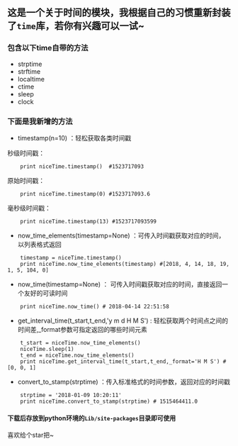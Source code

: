 ## 这是一个关于时间的模块，我根据自己的习惯重新封装了`time`库，若你有兴趣可以一试~

### 包含以下time自带的方法  

* strptime  
* strftime  
* localtime  
* ctime  
* sleep  
* clock  

### 下面是我新增的方法

* timestamp(n=10) ：轻松获取各类时间戳  

 秒级时间戳：  
```
	print niceTime.timestamp()  #1523717093
```
 原始时间戳：  
```
	print niceTime.timestamp(0) #1523717093.6
```
 毫秒级时间戳： 
```
	print niceTime.timestamp(13) #1523717093599
```

* now_time_elements(timestamp=None) ：可传入时间戳获取对应的时间，以列表格式返回
```
	timestamp = niceTime.timestamp()  
	print niceTime.now_time_elements(timestamp) #[2018, 4, 14, 18, 19, 1, 5, 104, 0]
```

* now_time(timestamp=None) ： 可传入时间戳获取对应的时间，直接返回一个友好的可读时间

```
	print niceTime.now_time() # 2018-04-14 22:51:58
```

* get_interval_time(t_start,t_end,'y m d H M S') : 轻松获取两个时间点之间的时间差,_format参数可指定返回的哪些时间元素

```
	t_start = niceTime.now_time_elements()
	niceTime.sleep(1)
	t_end = niceTime.now_time_elements()
	print niceTime.get_interval_time(t_start,t_end,_format='H M S') #[0, 0, 1]
```

* convert_to_stamp(strptime) ：传入标准格式的时间参数，返回对应的时间戳

```
	strptime = '2018-01-09 10:20:11'
	print niceTime.convert_to_stamp(strptime) # 1515464411.0
```

#### 下载后存放到python环境的`Lib/site-packages`目录即可使用

喜欢给个star把~
